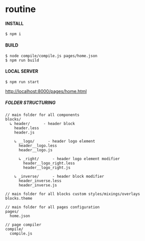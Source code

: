 # routine


#### INSTALL
```
$ npm i
```
#### BUILD
```
$ node compile/compile.js pages/home.json
$ npm run build
```
#### LOCAL SERVER
```
$ npm run start
```

[http://localhost:8000/pages/home.html](http://localhost:8000/pages/home.html)

##### FOLDER STRUCTURING
```
// main folder for all components
blocks/
  ↳ header/      - header block
    header.less
    header.js

    ↳ __logo/      - header logo element
      header__logo.less
      header__logo.js

      ↳ _right/      - header logo element modifier
        header__logo_right.less
        header__logo_right.js

    ↳ _inverse/      - header block modifier
      header_inverse.less
      header_inverse.js

// main folder for all blocks custom styles/mixings/overlays
blocks.theme

// main folder for all pages configuration
pages/
  home.json

// page compiler
compile/
  compile.js
  
```
